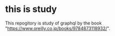 # this is study

This repogitory is study of graphql by the book "https://www.oreilly.co.jp/books/9784873118932/".
